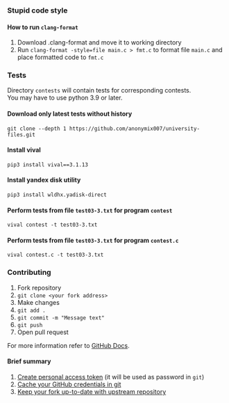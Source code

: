 ### Stupid code style
#### How to run `clang-format`
1. Download .clang-format and move it to working directory
2. Run `clang-format -style=file main.c > fmt.c` to format file `main.c` and place formatted code to `fmt.c`

### Tests
Directory `contests` will contain tests for corresponding contests.  
You may have to use python 3.9 or later.
#### Download only latest tests without history
```
git clone --depth 1 https://github.com/anonymix007/university-files.git
```
#### Install vival
```
pip3 install vival==3.1.13
```
#### Install yandex disk utility
```
pip3 install wldhx.yadisk-direct
```
#### Perform tests from file `test03-3.txt` for program `contest`
```
vival contest -t test03-3.txt
```
#### Perform tests from file `test03-3.txt` for program `contest.c`
```
vival contest.c -t test03-3.txt
```
### Contributing
1. Fork repository
2. `git clone <your fork address>`
3. Make changes
4. `git add .`
5. `git commit -m "Message text"`
6. `git push`
7. Open pull request

For more information refer to [GitHub Docs](https://docs.github.com/en/get-started).
#### Brief summary
1. [Create personal access token](https://docs.github.com/en/github/authenticating-to-github/creating-a-personal-access-token) (it will be used as password in `git`)
2. [Cache your GitHub credentials in git](https://docs.github.com/en/get-started/getting-started-with-git/caching-your-github-credentials-in-git)
3. [Keep your fork up-to-date with upstream repository](https://docs.github.com/en/github/collaborating-with-pull-requests/working-with-forks/syncing-a-fork)
